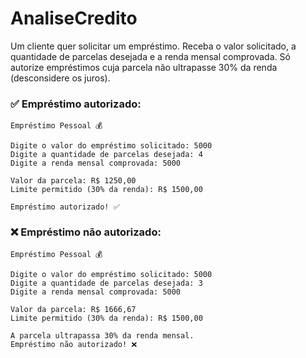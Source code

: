 # AnaliseCredito

Um cliente quer solicitar um empréstimo. Receba o valor solicitado, a quantidade de parcelas desejada e a renda mensal comprovada. 
Só autorize empréstimos cuja parcela não ultrapasse 30% da renda (desconsidere os juros).

### ✅ Empréstimo autorizado: 
```
Empréstimo Pessoal 💰

Digite o valor do empréstimo solicitado: 5000
Digite a quantidade de parcelas desejada: 4
Digite a renda mensal comprovada: 5000

Valor da parcela: R$ 1250,00
Limite permitido (30% da renda): R$ 1500,00

Empréstimo autorizado! ✅
```

### ❌ Empréstimo não autorizado:

```
Empréstimo Pessoal 💰

Digite o valor do empréstimo solicitado: 5000
Digite a quantidade de parcelas desejada: 3
Digite a renda mensal comprovada: 5000

Valor da parcela: R$ 1666,67
Limite permitido (30% da renda): R$ 1500,00

A parcela ultrapassa 30% da renda mensal. 
Empréstimo não autorizado! ❌
```

